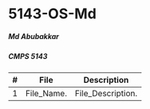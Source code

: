 # 5143-OS-Md

##### Md Abubakkar
##### CMPS 5143


|   #    | File                    | Description                                        |
| :---:  | ----------------------- | -------------------------------------------------- |
|   1    |  File_Name.             |              File_Description.                     |
